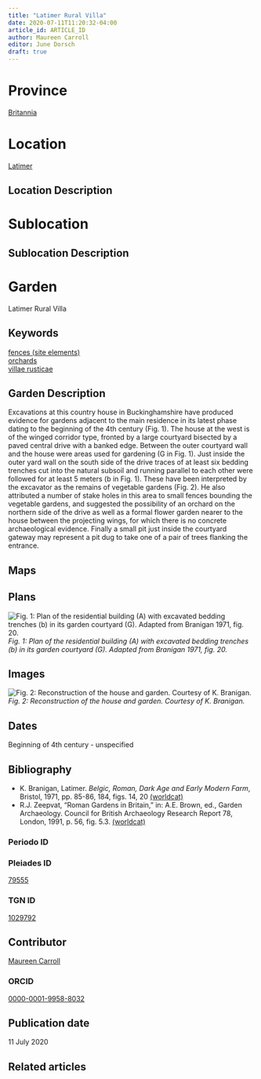 ```yaml
---
title: "Latimer Rural Villa"
date: 2020-07-11T11:20:32-04:00
article_id: ARTICLE_ID
author: Maureen Carroll
editor: June Dorsch
draft: true
---
```


# Province

[Britannia](/province/britannia/)

# Location

[Latimer](https://pleiades.stoa.org/places/79555)

## Location Description

<!-- LEAVE THIS BLANK FOR NOW -->

# Sublocation

<!--
[AREA WITHIN LOCATION, LIKE “PALATINE HILL”](GEOREFERENCE LINK)
A sublocation is any area larger than an individual garden, but located within a location. I would always try to include a link to a controlled vocabulary here if possible. This ID may well be different from the Garden ID, e.g., Pompeii versus a Garden in one of the houses which has its own Pleiades ID.
-->

## Sublocation Description

<!-- DESCRIPTION -->

# Garden

Latimer Rural Villa

## Keywords

[fences (site elements)](http://vocab.getty.edu/page/aat/300005044)    
[orchards](http://vocab.getty.edu/page/aat/300008890)   
[villae rusticae](http://vocab.getty.edu/page/aat/300005518)        

## Garden Description

Excavations at this country house in Buckinghamshire have produced evidence for gardens adjacent to the main residence in its latest phase dating to the beginning of the 4th century (Fig. 1). The house at the west is of the winged corridor type, fronted by a large courtyard bisected by a paved central drive with a banked edge. Between the outer courtyard wall and the house were areas used for gardening (G in Fig. 1). Just inside the outer yard wall on the south side of the drive traces of at least six bedding trenches cut into the natural subsoil and running parallel to each other were followed for at least 5 meters (b in Fig. 1). These have been interpreted by the excavator as the remains of vegetable gardens (Fig. 2). He also attributed a number of stake holes in this area to small fences bounding the vegetable gardens, and suggested the possibility of an orchard on the northern side of the drive as well as a formal flower garden nearer to the house between the projecting wings, for which there is no concrete archaeological evidence. Finally a small pit just inside the courtyard gateway may represent a pit dug to take one of a pair of trees flanking the entrance.

## Maps

<!--
![ALT_TEXT](IMG_URL)
*CAPTION*
-->

## Plans

![Fig. 1: Plan of the residential building (A) with excavated bedding trenches (b) in its garden courtyard (G). Adapted from Branigan 1971, fig. 20.](/images/Latimer_fig_14_or_10.1a.jpg)
*Fig. 1: Plan of the residential building (A) with excavated bedding trenches (b) in its garden courtyard (G). Adapted from Branigan 1971, fig. 20.*

## Images

![Fig. 2: Reconstruction of the house and garden. Courtesy of K. Branigan.](/images/Latimer_fig_15_or_10.1b.jpg)
*Fig. 2: Reconstruction of the house and garden. Courtesy of K. Branigan.*

## Dates

Beginning of 4th century - unspecified

## Bibliography

*  K. Branigan, Latimer. *Belgic, Roman, Dark Age and Early Modern Farm*, Bristol, 1971, pp. 85-86, 184, figs. 14, 20 [(worldcat)](http://www.worldcat.org/oclc/462254320)
* R.J. Zeepvat, “Roman Gardens in Britain,” in: A.E. Brown, ed., Garden Archaeology. Council for British Archaeology Research Report 78, London, 1991, p. 56, fig. 5.3. [(worldcat)](http://www.worldcat.org/oclc/246578144)

### Periodo ID

<!-- [PERIODO_ID](https://pleiades.stoa.org/places/PLEIADES_ID) -->

### Pleiades ID

[79555](https://pleiades.stoa.org/places/79555)

### TGN ID

[1029792](http://vocab.getty.edu/page/tgn/1029792)

## Contributor

[Maureen Carroll](https://www.sheffield.ac.uk/archaeology/our-people/academic-staff/maureen-carroll)

### ORCID

[0000-0001-9958-8032](https://orcid.org/0000-0001-9958-8032)

## Publication date

11 July 2020

## Related articles

<!-- Links to other related articles. Leave blank for now -->
